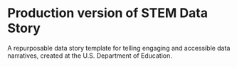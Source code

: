 # Production version of STEM Data Story

A repurposable data story template for telling engaging and accessible data narratives, created at the U.S. Department of Education.
